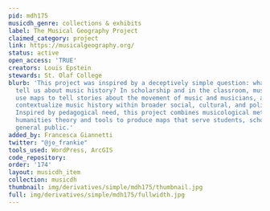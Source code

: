```yaml
---
pid: mdh175
musicdh_genre: collections & exhibits
label: The Musical Geography Project
claimed_category: project
link: https://musicalgeography.org/
status: active
open_access: 'TRUE'
creators: Louis Epstein
stewards: St. Olaf College
blurb: 'This project was inspired by a deceptively simple question: what can maps
  tell us about music history? In scholarship and in the classroom, musicologists
  use maps to tell stories about the movement of music and musicians, as well as to
  contextualize music history within broader social, cultural, and political history.
  Inspired by pedagogical need, this project combines musicological methods with digital
  humanities theory and tools to produce maps that serve students, scholars, and the
  general public.'
added_by: Francesca Giannetti
twitter: "@jo_frankie"
tools_used: WordPress, ArcGIS
code_repository:
order: '174'
layout: musicdh_item
collection: musicdh
thumbnail: img/derivatives/simple/mdh175/thumbnail.jpg
full: img/derivatives/simple/mdh175/fullwidth.jpg
---
```

